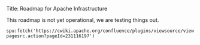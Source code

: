 Title: Roadmap for Apache Infrastructure

This roadmap is not yet operational, we are testing things out.

`spu:fetch('https://cwiki.apache.org/confluence/plugins/viewsource/viewpagesrc.action?pageId=231116197')`

<script type="text/ecmascript">
// Change from local to external sources (fetched from cwiki)
// Browsers will automatically insert "file://" into the src when testing locally,
// so we crop that out as well while changing the source link.
for (let element of document.querySelectorAll("link, img")) {
    if (element.href && element.href.match("/confluence/")) {
    	element.href = "https://cwiki.apache.org" + element.href.replace("file://", "");
    }
    if (element.src && element.src.match("/confluence/")) {
    	element.src = "https://cwiki.apache.org" + element.src.replace("file://", "");
    }
}
</script>

